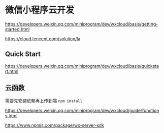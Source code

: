 <!-- omit in toc -->
# 微信小程序云开发

<https://developers.weixin.qq.com/miniprogram/dev/wxcloud/basis/getting-started.html>

<https://cloud.tencent.com/solution/la>

## Quick Start

<https://developers.weixin.qq.com/miniprogram/dev/wxcloud/basis/quickstart.html>

## 云函数

需要先安装依赖再上传到端 `npm install`

<https://developers.weixin.qq.com/miniprogram/dev/wxcloud/guide/functions.html>

<https://www.npmjs.com/package/wx-server-sdk>

